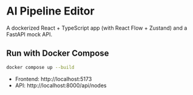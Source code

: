 # AI Pipeline Editor

A dockerized React + TypeScript app (with React Flow + Zustand) and a FastAPI mock API.

## Run with Docker Compose
```bash
docker compose up --build
```
- Frontend: http://localhost:5173
- API: http://localhost:8000/api/nodes
